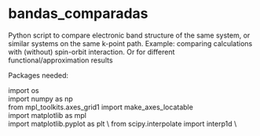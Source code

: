 # bandas_comparadas
Python script to compare electronic band structure of the same system, or similar systems on the same k-point path. Example: comparing calculations with (without) spin-orbit interaction. Or for different functional/approximation results

Packages needed:

import os \
import numpy as np \
from mpl_toolkits.axes_grid1 import make_axes_locatable \
import matplotlib as mpl \
import matplotlib.pyplot as plt \ 
from scipy.interpolate import interp1d \
